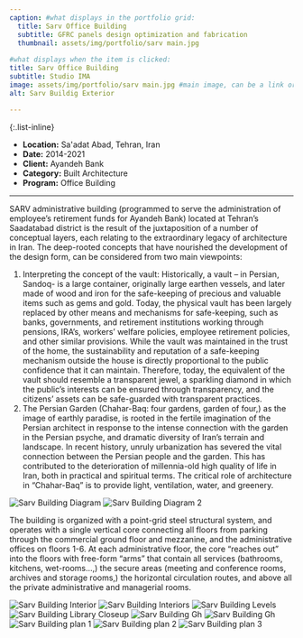 ```yaml
---
caption: #what displays in the portfolio grid:
  title: Sarv Office Building
  subtitle: GFRC panels design optimization and fabrication
  thumbnail: assets/img/portfolio/sarv main.jpg
  
#what displays when the item is clicked:
title: Sarv Office Building
subtitle: Studio IMA
image: assets/img/portfolio/sarv main.jpg #main image, can be a link or a file in assets/img/portfolio
alt: Sarv Buildig Exterior

---
```

{:.list-inline} 
- **Location:** Sa'adat Abad, Tehran, Iran
- **Date:** 2014-2021
- **Client:** Ayandeh Bank
- **Category:** Built Architecture
- **Program:** Office Building

---

SARV administrative building (programmed to serve the administration of employee’s retirement funds for Ayandeh Bank) located at Tehran’s Saadatabad district is the result of the juxtaposition of a number of conceptual layers, each relating to the extraordinary legacy of architecture in Iran. The deep-rooted concepts that have nourished the development of the design form, can be considered from two main viewpoints:



1. Interpreting the concept of the vault:
Historically, a vault – in Persian, Sandoq- is a large container, originally large earthen vessels, and later made of wood and iron for the safe-keeping of precious and valuable items such as gems and gold. Today, the physical vault has been largely replaced by other means and mechanisms for safe-keeping, such as banks, governments, and retirement institutions working through pensions, IRA’s, workers’ welfare policies, employee retirement policies, and other similar provisions. While the vault was maintained in the trust of the home, the sustainability and reputation of a safe-keeping mechanism outside the house is directly proportional to the public confidence that it can maintain. Therefore, today, the equivalent of the vault should resemble a transparent jewel, a sparkling diamond in which the public’s interests can be ensured through transparency, and the citizens’ assets can be safe-guarded with transparent practices.
2. The Persian Garden (Chahar-Baq: four gardens, garden of four,) as the image of earthly paradise, is rooted in the fertile imagination of the Persian architect in response to the intense connection with the garden in the Persian psyche, and dramatic diversity of Iran’s terrain and landscape. In recent history, unruly urbanization has severed the vital connection between the Persian people and the garden. This has contributed to the deterioration of millennia-old high quality of life in Iran, both in practical and spiritual terms. The critical role of architecture in “Chahar-Baq” is to provide light, ventilation, water, and greenery.

<img src="assets/img/portfolio/sarv diag.png" alt="Sarv Building Diagram">
<img src="assets/img/portfolio/sarv diag 2.jpg" alt="Sarv Building Diagram 2">

The building is organized with a point-grid steel structural system, and operates with a single vertical core connecting all floors from parking through the commercial ground floor and mezzanine, and the administrative offices on floors 1-6. At each administrative floor, the core “reaches out” into the floors with free-form “arms” that contain all services (bathrooms, kitchens, wet-rooms…,) the secure areas (meeting and conference rooms, archives and storage rooms,) the horizontal circulation routes, and above all the private administrative and managerial rooms.


<img src="assets/img/portfolio/sarv int.jpg" alt="Sarv Building Interior">
<img src="assets/img/portfolio/sarv interiors.png" alt="Sarv Building Interiors">
<img src="assets/img/portfolio/sarv levels.jpg" alt="Sarv Building Levels">
<img src="assets/img/portfolio/sarv lib closeup.jpg" alt="Sarv Building Library Closeup">
<img src="assets/img/portfolio/sarv gh1.jpg" alt="Sarv Building Gh">
<img src="assets/img/portfolio/sarv gh2 low.jpg" alt="Sarv Building Gh">
<img src="assets/img/portfolio/sarv p22-2048x1934.jpg" alt="Sarv Building plan 1">
<img src="assets/img/portfolio/sarv p4-2048x1934.jpg" alt="Sarv Building plan 2">
<img src="assets/img/portfolio/sarv p5-2048x1934.jpg" alt="Sarv Building plan 3">
